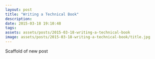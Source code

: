 ```yaml
---
layout: post
title: "Writing a Technical Book"
description: 
date: 2015-03-18 19:10:48
tags: 
assets: assets/posts/2015-03-18-writing-a-technical-book
image: assets/posts/2015-03-18-writing-a-technical-book/title.jpg
---
```


Scaffold of new post

